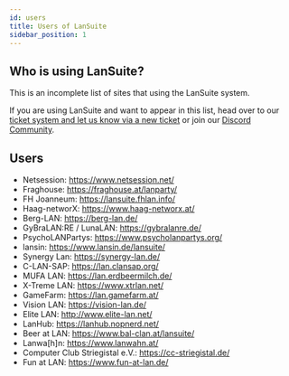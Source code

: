 ```yaml
---
id: users
title: Users of LanSuite
sidebar_position: 1
---
```


## Who is using LanSuite?

This is an incomplete list of sites that using the LanSuite system.

If you are using LanSuite and want to appear in this list, head over to our [ticket system and let us know via a new ticket](https://github.com/lansuite/lansuite/issues) or join our [Discord Community](https://discord.gg/3wkDqGmrFZ).

## Users

* Netsession: https://www.netsession.net/
* Fraghouse: https://fraghouse.at/lanparty/
* FH Joanneum: https://lansuite.fhlan.info/
* Haag-networX: https://www.haag-networx.at/
* Berg-LAN: https://berg-lan.de/
* GyBraLAN:RE / LunaLAN: https://gybralanre.de/
* PsychoLANPartys: https://www.psycholanpartys.org/
* lansin: https://www.lansin.de/lansuite/
* Synergy Lan: https://synergy-lan.de/
* C-LAN-SAP: https://lan.clansap.org/
* MUFA LAN: https://lan.erdbeermilch.de/
* X-Treme LAN: https://www.xtrlan.net/
* GameFarm: https://lan.gamefarm.at/
* Vision LAN: https://vision-lan.de/
* Elite LAN: http://www.elite-lan.net/
* LanHub: https://lanhub.nopnerd.net/
* Beer at LAN: https://www.bal-clan.at/lansuite/
* Lanwa[h]n: https://www.lanwahn.at/
* Computer Club Striegistal e.V.: https://cc-striegistal.de/
* Fun at LAN: https://www.fun-at-lan.de/